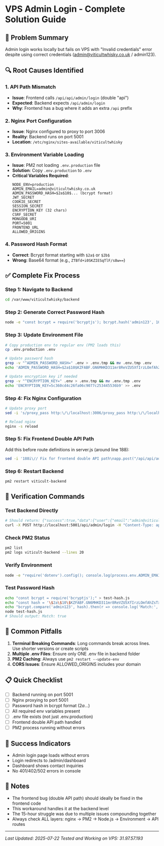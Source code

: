# VPS Admin Login - Complete Solution Guide

## 🎯 Problem Summary
Admin login works locally but fails on VPS with "Invalid credentials" error despite using correct credentials (admin@viticultwhisky.co.uk / admin123).

## 🔍 Root Causes Identified

### 1. **API Path Mismatch**
- **Issue**: Frontend calls `/api/api/admin/login` (double "api")
- **Expected**: Backend expects `/api/admin/login`
- **Why**: Frontend has a bug where it adds an extra `/api` prefix

### 2. **Nginx Port Configuration**
- **Issue**: Nginx configured to proxy to port 3006
- **Reality**: Backend runs on port 5001
- **Location**: `/etc/nginx/sites-available/viticultwhisky`

### 3. **Environment Variable Loading**
- **Issue**: PM2 not loading `.env.production` file
- **Solution**: Copy `.env.production` to `.env`
- **Critical Variables Required**:
  ```
  NODE_ENV=production
  ADMIN_EMAIL=admin@viticultwhisky.co.uk
  ADMIN_PASSWORD_HASH=$2a$10$... (bcrypt format)
  JWT_SECRET
  COOKIE_SECRET
  SESSION_SECRET
  ENCRYPTION_KEY (32 chars)
  CSRF_SECRET
  MONGODB_URI
  PORT=5001
  FRONTEND_URL
  ALLOWED_ORIGINS
  ```

### 4. **Password Hash Format**
- **Correct**: Bcrypt format starting with `$2a$` or `$2b$`
- **Wrong**: Base64 format (e.g., `ZTBfd+i0SKZIESqTlF/s8w==`)

## ✅ Complete Fix Process

### Step 1: Navigate to Backend
```bash
cd /var/www/viticultwhisky/backend
```

### Step 2: Generate Correct Password Hash
```bash
node -e "const bcrypt = require('bcryptjs'); bcrypt.hash('admin123', 10).then(hash => console.log('Hash:', hash));"
```

### Step 3: Update Environment File
```bash
# Copy production env to regular env (PM2 loads this)
cp .env.production .env

# Update password hash
grep -v "^ADMIN_PASSWORD_HASH=" .env > .env.tmp && mv .env.tmp .env
echo 'ADMIN_PASSWORD_HASH=$2a$10$KZFABF.GN6MHKD311mr8ReVZU5XfIrzLOmfAhZsTxZz6sIJLE7GTC' >> .env

# Update encryption key if needed
grep -v "^ENCRYPTION_KEY=" .env > .env.tmp && mv .env.tmp .env
echo 'ENCRYPTION_KEY=5c360cd4c26fa06c9077c253445536b9' >> .env
```

### Step 4: Fix Nginx Configuration
```bash
# Update proxy port
sed -i 's/proxy_pass http:\/\/localhost:3006/proxy_pass http:\/\/localhost:5001/' /etc/nginx/sites-available/viticultwhisky

# Reload nginx
nginx -s reload
```

### Step 5: Fix Frontend Double API Path
Add this before route definitions in server.js (around line 188):
```bash
sed -i '188i\// Fix for frontend double API path\napp.post("/api/api/admin/login", (req, res, next) => {\n  req.url = "/api/admin/login";\n  next();\n});\n' server.js
```

### Step 6: Restart Backend
```bash
pm2 restart viticult-backend
```

## 🧪 Verification Commands

### Test Backend Directly
```bash
# Should return: {"success":true,"data":{"user":{"email":"admin@viticultwhisky.co.uk","role":"admin"}}}
curl -X POST http://localhost:5001/api/admin/login -H "Content-Type: application/json" -d '{"email":"admin@viticultwhisky.co.uk","password":"admin123"}'
```

### Check PM2 Status
```bash
pm2 list
pm2 logs viticult-backend --lines 20
```

### Verify Environment
```bash
node -e "require('dotenv').config(); console.log(process.env.ADMIN_EMAIL, process.env.ADMIN_PASSWORD_HASH)"
```

### Test Password Hash
```bash
echo "const bcrypt = require('bcryptjs');" > test-hash.js
echo "const hash = '\$2a\$10\$KZFABF.GN6MHKD311mr8ReVZU5XfIrzLOmfAhZsTxZz6sIJLE7GTC';" >> test-hash.js
echo "bcrypt.compare('admin123', hash).then(r => console.log('Match:', r));" >> test-hash.js
node test-hash.js
# Should output: Match: true
```

## 🚨 Common Pitfalls

1. **Terminal Breaking Commands**: Long commands break across lines. Use shorter versions or create scripts
2. **Multiple .env Files**: Ensure only ONE .env file in backend folder
3. **PM2 Caching**: Always use `pm2 restart --update-env`
4. **CORS Issues**: Ensure ALLOWED_ORIGINS includes your domain

## 📋 Quick Checklist

- [ ] Backend running on port 5001
- [ ] Nginx proxying to port 5001
- [ ] Password hash in bcrypt format ($2a$...)
- [ ] All required env variables present
- [ ] .env file exists (not just .env.production)
- [ ] Frontend double API path handled
- [ ] PM2 process running without errors

## 🎉 Success Indicators

- Admin login page loads without errors
- Login redirects to /admin/dashboard
- Dashboard shows contact inquiries
- No 401/402/502 errors in console

## 📝 Notes

- The frontend bug (double API path) should ideally be fixed in the frontend code
- This workaround handles it at the backend level
- The 15-hour struggle was due to multiple issues compounding together
- Always check ALL layers: nginx → PM2 → Node.js → Environment → API routes

---
*Last Updated: 2025-07-22*
*Tested and Working on VPS: 31.97.57.193*